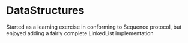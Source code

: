 # DataStructures
Started as a learning exercise in conforming to Sequence protocol, but enjoyed adding a fairly complete LinkedList implementation

